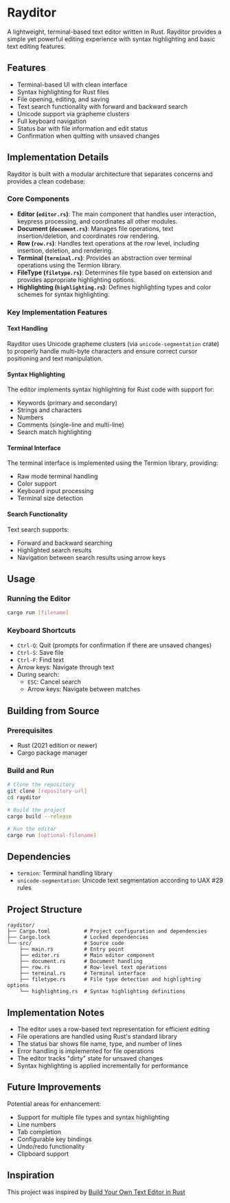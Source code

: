 # Rayditor

A lightweight, terminal-based text editor written in Rust. Rayditor provides a simple yet powerful editing experience with syntax highlighting and basic text editing features.

## Features

- Terminal-based UI with clean interface
- Syntax highlighting for Rust files
- File opening, editing, and saving
- Text search functionality with forward and backward search
- Unicode support via grapheme clusters
- Full keyboard navigation
- Status bar with file information and edit status
- Confirmation when quitting with unsaved changes

## Implementation Details

Rayditor is built with a modular architecture that separates concerns and provides a clean codebase:

### Core Components

- **Editor (`editor.rs`)**: The main component that handles user interaction, keypress processing, and coordinates all other modules.
- **Document (`document.rs`)**: Manages file operations, text insertion/deletion, and coordinates row rendering.
- **Row (`row.rs`)**: Handles text operations at the row level, including insertion, deletion, and rendering.
- **Terminal (`terminal.rs`)**: Provides an abstraction over terminal operations using the Termion library.
- **FileType (`filetype.rs`)**: Determines file type based on extension and provides appropriate highlighting options.
- **Highlighting (`highlighting.rs`)**: Defines highlighting types and color schemes for syntax highlighting.

### Key Implementation Features

#### Text Handling

Rayditor uses Unicode grapheme clusters (via `unicode-segmentation` crate) to properly handle multi-byte characters and ensure correct cursor positioning and text manipulation.

#### Syntax Highlighting

The editor implements syntax highlighting for Rust code with support for:
- Keywords (primary and secondary)
- Strings and characters
- Numbers
- Comments (single-line and multi-line)
- Search match highlighting

#### Terminal Interface

The terminal interface is implemented using the Termion library, providing:
- Raw mode terminal handling
- Color support
- Keyboard input processing
- Terminal size detection

#### Search Functionality

Text search supports:
- Forward and backward searching
- Highlighted search results
- Navigation between search results using arrow keys

## Usage

### Running the Editor

```bash
cargo run [filename]
```

### Keyboard Shortcuts

- `Ctrl-Q`: Quit (prompts for confirmation if there are unsaved changes)
- `Ctrl-S`: Save file
- `Ctrl-F`: Find text
- Arrow keys: Navigate through text
- During search:
  - `ESC`: Cancel search
  - Arrow keys: Navigate between matches

## Building from Source

### Prerequisites

- Rust (2021 edition or newer)
- Cargo package manager

### Build and Run

```bash
# Clone the repository
git clone [repository-url]
cd rayditor

# Build the project
cargo build --release

# Run the editor
cargo run [optional-filename]
```

## Dependencies

- `termion`: Terminal handling library
- `unicode-segmentation`: Unicode text segmentation according to UAX #29 rules

## Project Structure

```
rayditor/
├── Cargo.toml           # Project configuration and dependencies
├── Cargo.lock           # Locked dependencies
└── src/                 # Source code
    ├── main.rs          # Entry point
    ├── editor.rs        # Main editor component
    ├── document.rs      # Document handling
    ├── row.rs           # Row-level text operations
    ├── terminal.rs      # Terminal interface
    ├── filetype.rs      # File type detection and highlighting options
    └── highlighting.rs  # Syntax highlighting definitions
```

## Implementation Notes

- The editor uses a row-based text representation for efficient editing
- File operations are handled using Rust's standard library
- The status bar shows file name, type, and number of lines
- Error handling is implemented for file operations
- The editor tracks "dirty" state for unsaved changes
- Syntax highlighting is applied incrementally for performance

## Future Improvements

Potential areas for enhancement:

- Support for multiple file types and syntax highlighting
- Line numbers
- Tab completion
- Configurable key bindings
- Undo/redo functionality
- Clipboard support

## Inspiration

This project was inspired by [Build Your Own Text Editor in Rust](https://www.flenker.blog/hecto/)